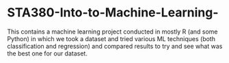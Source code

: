 # STA380-Into-to-Machine-Learning-
This contains a machine learning project conducted in mostly R (and some Python) in which we took a dataset and tried various ML techniques (both classification and regression) and compared results to try and see what was the best one for our dataset.
